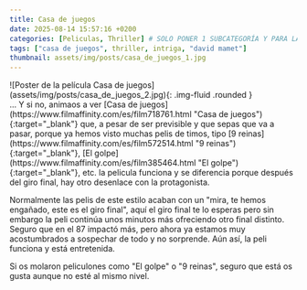 ```yaml
---
title: Casa de juegos
date: 2025-08-14 15:57:16 +0200
categories: [Peliculas, Thriller] # SOLO PONER 1 SUBCATEGORÍA Y PARA LAS SERIES PONER UN CARACTER INVISIBLE, COPIALO DE ENTRE LOS PARÉNTESIS (ㅤ), AL FINAL DE LA SUBCATEGORÍA, POR EJEMPLO [Series, "Thrillerㅤ"]
tags: ["casa de juegos", thriller, intriga, "david mamet"]
thumbnail: assets/img/posts/casa_de_juegos_1.jpg
---
```


<div class="row mb-4">
  <div class="col-md-5" markdown="1">
![Poster de la película Casa de juegos](assets/img/posts/casa_de_juegos_2.jpg){: .img-fluid .rounded }
  </div>
  <div class="col-md-7" markdown="1">
... Y si no, animaos a ver [Casa de juegos](https://www.filmaffinity.com/es/film718761.html "Casa de juegos"){:target="_blank"} que, a pesar de ser previsible y que sepas que va a pasar, porque ya hemos visto muchas pelis de timos, tipo [9 reinas](https://www.filmaffinity.com/es/film572514.html "9 reinas"){:target="_blank"}, [El golpe](https://www.filmaffinity.com/es/film385464.html "El golpe"){:target="_blank"}, etc. la pelicula funciona y se diferencia porque después del giro final, hay otro desenlace con la protagonista.

Normalmente las pelis de este estilo acaban con un "mira, te hemos engañado, este es el giro final", aquí el giro final te lo esperas pero sin embargo la peli continúa unos minutos más ofreciendo otro final distinto. Seguro que en el 87 impactó más, pero ahora ya estamos muy acostumbrados a sospechar de todo y no sorprende. Aún así, la peli funciona y está entretenida.

Si os molaron peliculones como "El golpe" o "9 reinas", seguro que está os gusta aunque no esté al mismo nivel.
  </div>
</div>
